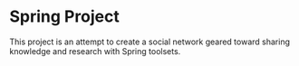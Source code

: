 # Spring Project
This project is an attempt to create a social network geared toward sharing knowledge and research with Spring toolsets.
